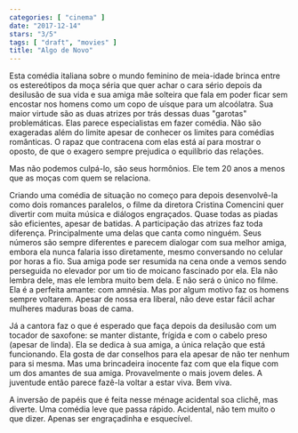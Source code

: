 ```yaml
---
categories: [ "cinema" ]
date: "2017-12-14"
stars: "3/5"
tags: [ "draft", "movies" ]
title: "Algo de Novo"
---
```

Esta comédia italiana sobre o mundo feminino de meia-idade brinca entre
os estereótipos da moça séria que quer achar o cara sério depois da
desilusão de sua vida e sua amiga mãe solteira que fala em poder ficar
sem encostar nos homens como um copo de uísque para um alcoólatra. Sua
maior virtude são as duas atrizes por trás dessas duas "garotas"
problemáticas. Elas parece especialistas em fazer comédia. Não são
exageradas além do limite apesar de conhecer os limites para comédias
românticas. O rapaz que contracena com elas está aí para mostrar o
oposto, de que o exagero sempre prejudica o equilíbrio das relações.

Mas não podemos culpá-lo, são seus hormônios. Ele tem 20 anos a
menos que as moças com quem se relaciona.

Criando uma comédia de situação no começo para depois desenvolvê-la
como dois romances paralelos, o filme da diretora Cristina Comencini quer
divertir com muita música e diálogos engraçados. Quase todas as piadas
são eficientes, apesar de batidas. A participação das atrizes faz
toda diferença. Principalmente uma delas que canta como ninguém. Seus
números são sempre diferentes e parecem dialogar com sua melhor amiga,
embora ela nunca falaria isso diretamente, mesmo conversando no celular
por horas a fio. Sua amiga pode ser resumida na cena onde a vemos sendo
perseguida no elevador por um tio de moicano fascinado por ela. Ela
não lembra dele, mas ele lembra muito bem dela. E não será o único
no filme. Ela é a perfeita amante: com amnésia. Mas por algum motivo
faz os homens sempre voltarem. Apesar de nossa era liberal, não deve
estar fácil achar mulheres maduras boas de cama.

Já a cantora faz o que é esperado que faça depois da desilusão com um
tocador de saxofone: se manter distante, frígida e com o cabelo preso
(apesar de linda). Ela se dedica à sua amiga, a única relação que
está funcionando. Ela gosta de dar conselhos para ela apesar de não ter
nenhum para si mesma. Mas uma brincadeira inocente faz com que ela fique
com um dos amantes de sua amiga. Provavelmente o mais jovem deles. A
juventude então parece fazê-la voltar a estar viva. Bem viva.

A inversão de papéis que é feita nesse ménage acidental soa clichê,
mas diverte. Uma comédia leve que passa rápido. Acidental, não tem
muito o que dizer. Apenas ser engraçadinha e esquecível.

